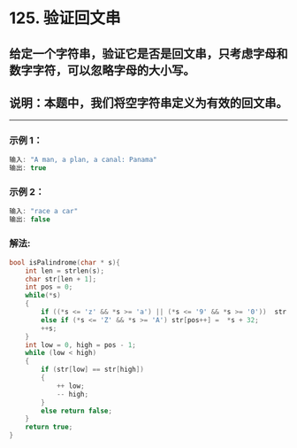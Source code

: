 # **125. 验证回文串**

## 给定一个字符串，验证它是否是回文串，只考虑字母和数字字符，可以忽略字母的大小写。

## 说明：本题中，我们将空字符串定义为有效的回文串。

---

### **示例 1：**

```c
输入: "A man, a plan, a canal: Panama"
输出: true
```

### **示例 2：**

```c
输入: "race a car"
输出: false
```

### **解法:**

```c
bool isPalindrome(char * s){
	int len = strlen(s);
	char str[len + 1];
	int pos = 0;
	while(*s)
	{
		if ((*s <= 'z' && *s >= 'a') || (*s <= '9' && *s >= '0'))  str[pos++] = *s;
		else if (*s <= 'Z' && *s >= 'A') str[pos++] =  *s + 32;
		++s;
	}
	int low = 0, high = pos - 1;
	while (low < high)
	{
		if (str[low] == str[high])
		{
			++ low;
			-- high;
		}
		else return false;
	}
	return true;
}
```
